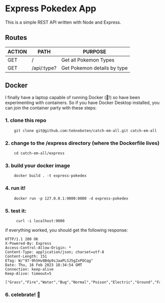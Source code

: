 # Express Pokedex App

This is a simple REST API written with Node and Express. 



## Routes
| ACTION | PATH | PURPOSE | 
| ------ | ---- | ------- |
|  GET   |  /  | Get all Pokemon Types |
|  GET   | /api/:type? | Get Pokemon details by type | 



## Docker
I finally have a laptop capable of running Docker (🎉!) so have been experimenting with containers. So if you have Docker Desktop installed, you can join the container party with these steps:



### 1. clone this repo
        git clone git@github.com:teknoboten/catch-em-all.git catch-em-all

### 2. change to the /express directory (where the Dockerfile lives)

        cd catch-em-all/express


### 3. build your docker image

        docker build . -t express-pokedex

### 4. run it!

        docker run -p 127.0.0.1:9000:8080 -d express-pokedex

### 5. test it:

         curl -i localhost:9000

if everything worked, you should get the following response:

```
HTTP/1.1 200 OK
X-Powered-By: Express
Access-Control-Allow-Origin: *
Content-Type: application/json; charset=utf-8
Content-Length: 151
ETag: W/"97-9h5Hv8B4p9sJaaPLSJ5gZxPOCqg"
Date: Thu, 16 Feb 2023 18:34:54 GMT
Connection: keep-alive
Keep-Alive: timeout=5

["Grass","Fire","Water","Bug","Normal","Poison","Electric","Ground","Fairy","Fighting","Psychic","Rock","Ghost","Ice","Dragon","Dark","Steel","Flying"]%  
```


### 6. celebrate! 🍰